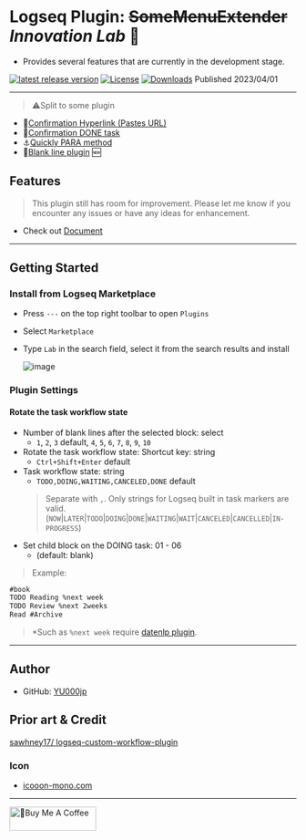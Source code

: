 # Logseq Plugin: ~~SomeMenuExtender~~ *Innovation Lab* 🌱

- Provides several features that are currently in the development stage.

[![latest release version](https://img.shields.io/github/v/release/YU000jp/logseq-plugin-some-menu-extender)](https://github.com/YU000jp/logseq-plugin-some-menu-extender/releases)
[![License](https://img.shields.io/github/license/YU000jp/logseq-plugin-some-menu-extender?color=blue)](https://github.com/YU000jp/logseq-plugin-some-menu-extender/blob/main/LICENSE)
[![Downloads](https://img.shields.io/github/downloads/YU000jp/logseq-plugin-some-menu-extender/total.svg)](https://github.com/YU000jp/logseq-plugin-some-menu-extender/releases)
 Published 2023/04/01

---

> ⚠️Split to some plugin

- 🔗[Confirmation Hyperlink (Pastes URL)](https://github.com/YU000jp/logseq-plugin-confirmation-hyperlink)
- 💪[Confirmation DONE task](https://github.com/YU000jp/logseq-plugin-confirmation-done-task)
- ⚓[Quickly PARA method](https://github.com/YU000jp/logseq-plugin-quickly-para-method)
- 🦢[Blank line plugin](https://github.com/YU000jp/logseq-plugin-blank-line) 🆕

## Features

> This plugin still has room for improvement. Please let me know if you encounter any issues or have any ideas for enhancement.

- Check out [Document](https://github.com/YU000jp/logseq-plugin-some-menu-extender/wiki/Document)

---

## Getting Started

### Install from Logseq Marketplace

- Press `---` on the top right toolbar to open `Plugins`

- Select `Marketplace`

- Type `Lab` in the search field, select it from the search results and install

   ![image](https://github.com/YU000jp/logseq-plugin-some-menu-extender/assets/111847207/32afec53-20ad-41d0-ad54-44cd07a50c67)

### Plugin Settings

#### Rotate the task workflow state

- Number of blank lines after the selected block: select
  - `1`, `2`, `3` default, `4`, `5`, `6`, `7`, `8`, `9`, `10`
- Rotate the task workflow state: Shortcut key: string
  - `Ctrl+Shift+Enter` default
- Task workflow state: string
  - `TODO,DOING,WAITING,CANCELED,DONE` default
   > Separate with `,`. Only strings for Logseq built in task markers are valid. (`NOW`|`LATER`|`TODO`|`DOING`|`DONE`|`WAITING`|`WAIT`|`CANCELED`|`CANCELLED`|`IN-PROGRESS`)
- Set child block on the DOING task: 01 - 06
  - (default: blank)

> Example:

```txt
#book
TODO Reading %next week
TODO Review %next 2weeks
Read #Archive
```

> *Such as `%next week` require [datenlp plugin](https://github.com/hkgnp/logseq-datenlp-plugin).

---

## Author

- GitHub: [YU000jp](https://github.com/YU000jp)

## Prior art & Credit

[sawhney17/ logseq-custom-workflow-plugin](https://github.com/sawhney17/logseq-custom-workflow-plugin)

### Icon

- [icooon-mono.com](https://icooon-mono.com/12611-%e3%83%a1%e3%83%8b%e3%83%a5%e3%83%bc%e3%81%ae%e3%83%95%e3%83%aa%e3%83%bc%e3%82%a2%e3%82%a4%e3%82%b3%e3%83%b316/)

---

<a href="https://www.buymeacoffee.com/yu000japan" target="_blank"><img src="https://cdn.buymeacoffee.com/buttons/v2/default-violet.png" alt="🍌Buy Me A Coffee" style="height: 42px;width: 152px" ></a>
